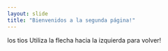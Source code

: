 ```yaml
---
layout: slide
title: "Bienvenidos a la segunda página!"
---
```

los tios
Utiliza la flecha hacia la izquierda para volver!

